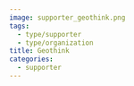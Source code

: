 ```yaml
---
image: supporter_geothink.png
tags:
  - type/supporter
  - type/organization
title: Geothink
categories:
  - supporter
---
```

